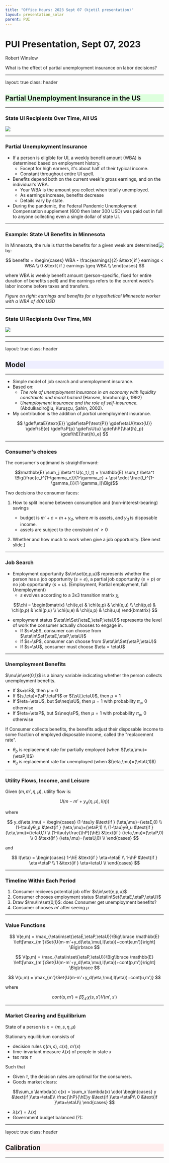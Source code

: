 ```yaml
---
title: "Office Hours: 2023 Sept 07 (kjetil presentation)"
layout: presentation_solar
parent: PUI
---
```


# PUI Presentation, Sept 07, 2023

Robert Winslow

What is the effect of partial unemployment insurance on labor decisions?












---

layout: true
class: header

<h2 style="background-color: #dfd;">Partial Unemployment Insurance in the US</h2>

---


### State UI Recipients Over Time, All US

<img src="img/20230505/saUSAwide.png" style="max-width:100%;">

---

### Partial Unemployment Insurance

- If a person is eligible for UI, a weekly benefit amount (WBA) is determined based on employment history.
  - Except for high earners, it's about half of their typical income.
  - Constant throughout entire UI spell.
- Benefits depend both on the current week's gross earnings, and on the individual's WBA.
  - Your WBA is the amount you collect when totally unemployed.
  - As earnings increase, benefits decrease
  - Details vary by state.
- During the pandemic, the Federal Pandemic Unemployment Compensation supplement (600 then later 300 USD) was paid out in full to anyone collecting even a single dollar of state UI.


---

### Example: State UI Benefits in Minnesota

<img src="img/20230505/uiMN.png" style="max-width:40%;float:right;">

In Minnesota, the rule is that the benefits for a given week are determined by:

$$
benefits = \begin{cases}
WBA - \frac{earnings}{2} &\text{ if } earnings < WBA \\
0 &\text{ if } earnings \geq WBA \\
\end{cases}
$$

where WBA is weekly benefit amount (person-specific, fixed for entire duration of benefits spell)
and the earnings refers to the current week's labor income before taxes and transfers.

*Figure on right: earnings and benefits for a hypothetical Minnesota worker with a WBA of 400 USD*


<!--TODO: What was YIRU's WBA? I should plug that in here instead of a generic 400.-->

---



### State UI Recipients Over Time, MN

<img src="img/20230505/saMNwide.png" style="max-width:100%;">

---





























---

layout: true
class: header

<h2 style="background-color: #eef;">Model</h2>

---

- Simple model of job search and unemployment insurance.
- Based on:
    - *The role of unemployment insurance in an economy with liquidity constraints and moral hazard* (Hansen, Imrohoroğlu, 1992)
    - *Unemployment insurance and the role of self-insurance.* (Abdulkadiroğlu, Kuruşçu, Şahin, 2002).
- My contribution is the addition of *partial* unemployment insurance.


<!--The following are some global definitions for more concise notation.-->

$$
\gdef\etaE{\text{E}}
\gdef\etaP{\text{P}}
\gdef\etaU{\text{U}}
\gdef\sE{e}
\gdef\sP{p}
\gdef\sU{u}
\gdef\hP{\hat{h}_p}
\gdef\hE{\hat{h}_e}
$$


---


### Consumer's choices

The consumer's optimand is straightforward:

$$\mathbb{E} \sum_j \beta^t U(c_t,l_t) = 
\mathbb{E} \sum_t \beta^t \Big(\frac{c_t^{1-\gamma_c}}{1-\gamma_c} + \psi \cdot \frac{l_t^{1-\gamma_l}}{1-\gamma_l}\Big)$$

Two decisions the consumer faces:

1. How to split income between consumption and (non-interest-bearing) savings
    - budget is $m'+c = m+y_d$, where $m$ is assets, and $y_d$ is disposable income.
    - assets are subject to the constraint $m'\geq 0$

2. Whether and how much to work when give a job opportunity. (See next slide.)

<!--These basics are very similar to (Abdulkadiroğlu, Kuruşçu, Şahin, (2002)).-->

---


### Job Search



- Employment opportunity $s\in\set{e,p,u}$ represents whether the person has a job opportunity ($s=e$), a partial job opportunity ($s=p$) or no job opportunity ($s=u$). (Employment, Partial employment, full Unemployment)
    - $s$ evolves according to a 3x3 transition matrix $\chi$, <!--TODO: Calibrate-->

$$\chi = 
\begin{bmatrix}
   \chi(e,e) & \chi(e,p) & \chi(e,u) \\
   \chi(p,e) & \chi(p,p) & \chi(p,u) \\
   \chi(u,e) & \chi(u,p) & \chi(u,u) 
\end{bmatrix}
$$

- employment status $\eta\in\Set{\etaE,\etaP,\etaU}$ represents the level of work the consumer actually chooses to engage in. 
    - If $s=\sE$, consumer can choose from $\eta\in\Set{\etaE,\etaP,\etaU}$
    - If $s=\sP$, consumer can choose from $\eta\in\Set{\etaP,\etaU}$
    - If $s=\sU$, consumer must choose $\eta = \etaU$


<!--
- Note that $s=u \implies \eta=0$. But if the person chooses not to accept an employment opportunity, $(s,\eta)=(e,0)$.
-->


---

### Unemployment Benefits

$\mu\in\set{0,1}$ is a binary variable indicating whether the person collects unemployment benefits.

- If $s=\sE$, then $\mu=0$
- If $(s,\eta)=(\sP,\etaP)$ or $(\sU,\etaU)$, then $\mu=1$
- If $\eta=\etaU$, but $s\neq\sU$, then $\mu=1$ with probability $\pi_u$, 0 otherwise
- If $\eta=\etaP$, but $s\neq\sP$, then $\mu=1$ with probability $\pi_p$, 0 otherwise

If Consumer collects benefits, the benefits adjust their disposable income to some fraction of employed disposable income, called the "replacement rate".

-  $\theta_p$ is replacement rate for partially employed (when $(\eta,\mu)=(\etaP,1)$)
-  $\theta_u$ is replacement rate for unemployed (when $(\eta,\mu)=(\etaU,1)$)


<!--TODO?: Make pi dependent on s, eta, and previous s or eta?-->

---

### Utility Flows, Income, and Leisure

Given $(m,m',\eta,\mu)$, utility flow is:

$$U\Big(m-m'+y_d(\eta,\mu),\;l(\eta)\Big)$$

where

$$
y_d(\eta,\mu) =
\begin{cases}
   (1-\tau)y                &\text{if } (\eta,\mu)=(\etaE,0) \\
   (1-\tau)yθ_p             &\text{if } (\eta,\mu)=(\etaP,1) \\
   (1-\tau)yθ_u             &\text{if } (\eta,\mu)=(\etaU,1) \\
   (1-\tau)y\frac{\hP}{\hE} &\text{if } (\eta,\mu)=(\etaP,0) \\
   0                        &\text{if } (\eta,\mu)=(\etaU,0) \\
\end{cases}
$$

and

$$
l(\eta) =
\begin{cases}
   1-\hE &\text{if } \eta=\etaE \\
   1-\hP &\text{if } \eta=\etaP \\
   1 &\text{if } \eta=\etaU \\
\end{cases}
$$

---

### Timeline Within Each Period



1. Consumer recieves potential job offer $s\in\set{e,p,u}$
2. Consumer chooses employment status $\eta\in\Set{\etaE,\etaP,\etaU}$
3. Draw $\mu\in\set{0,1}$: does Consumer get unemployment benefits?   
4. Consumer chooses $m'$ after seeing $\mu$




---

### Value Functions

$$
V(e,m) = \max_{\eta\in\set{\etaE,\etaP,\etaU}}\Big\lbrace
\mathbb{E} \left[\max_{m'}\Set{U(m-m'+y_d(\eta,\mu),l(\eta))+cont(e,m')}\right]
\Big\rbrace
$$

$$
V(p,m) = \max_{\eta\in\set{\etaP,\etaU}}\Big\lbrace
\mathbb{E} \left[\max_{m'}\Set{U(m-m'+y_d(\eta,\mu),l(\eta))+cont(p,m')}\right]
\Big\rbrace
$$

$$
V(u,m) = \max_{m'}\Set{U(m-m'+y_d(\eta,\mu),l(\eta))+cont(u,m')}
$$

where

$$cont(s,m') \equiv \beta \sum_{s'}\chi(s,s')V(m',s')$$


---


### Market Clearing and Equilibrium

State of a person is $x=(m,s,\eta,\mu)$

Stationary equilibrium consists of 
- decision rules $\eta(m,s)$, $c(x)$, $m'(x)$
- time-invariant measure $\lambda(x)$ of people in state $x$
- tax rate $\tau$

Such that

- Given $\tau$, the decision rules are optimal for the consumers.
- Goods market clears: 

$$\sum_x \lambda(x) c(x) = \sum_x \lambda(x) \cdot 
\begin{cases}
y                &\text{if }\eta=\etaE\\
\frac{\hP}{\hE}y &\text{if }\eta=\etaP\\
0                &\text{if }\eta=\etaU\\
\end{cases}
$$

- $\lambda(x')=\lambda(x)$
- Government budget  balanced (?):





































---

layout: true
class: header

<h2 style="background-color: #fee;">Calibration</h2>


---







